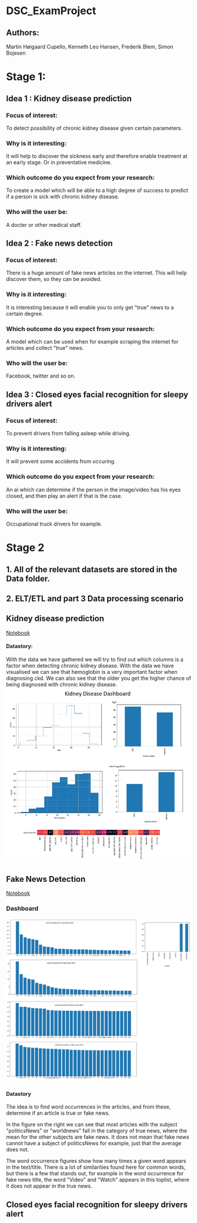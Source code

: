 # DSC_ExamProject
## Authors:
Martin Høigaard Cupello, Kenneth Leo Hansen, Frederik Blem, Simon Bojesen

# Stage 1:
## Idea 1 : Kidney disease prediction
### Focus of interest:
To detect possibility of chronic kidney disease given certain parameters.
### Why is it interesting:
It will  help to discover the sickness early and therefore enable treatment at an early stage. Or in preventative medicine.
### Which outcome do you expect from your research:
To create a model which will be able to a high degree of success to predict if a person is sick with chronic kidney disease.
### Who will the user be:
A docter or other medical staff.

## Idea 2 : Fake news detection
### Focus of interest:
There is a huge amount of fake news articles on the internet. This will help discover them, so they can be avoided.
### Why is it interesting:
It is interesting because it will enable you to only get "true" news to a certain degree.
### Which outcome do you expect from your research:
A model which can be used when for example scraping the internet for articles and collect "true" news.
### Who will the user be:
Facebook, twitter and so on.

## Idea 3 : Closed eyes facial recognition for sleepy drivers alert
### Focus of interest:
To prevent drivers from falling asleep while driving.
### Why is it interesting:
It will prevent some accidents from occuring.
### Which outcome do you expect from your research:
An ai which can determine if the person in the image/video has his eyes closed, and then play an alert if that is the case.
### Who will the user be:
Occupational truck drivers for example.

# Stage 2

## 1. All of the relevant  datasets are stored in the Data folder.

## 2. ELT/ETL and part 3 Data processing scenario 

##  Kidney disease prediction
[Notebook](Python/kidneyNotebook.ipynb)
<br/>
#### Datastory:
With the data we have gathered we will try to find out which columns is a factor when detecting chronic kidney disease. With the data we have visualised we can see that hemoglobin is a very important factor when diagnosing ckd. We can also see that the older you get the higher chance of being diagnosed with chronic kidney disease.
![Dashboard](Images/dashboard/dashboard_kidney.png)

##  Fake News Detection

[Notebook](Python/NewsPrediction.ipynb)

### Dashboard
![dashboard](Images/dashboard/news_dashboard.jpg)
#### Datastory
The idea is to find word occurrences in the articles, and from these, determine if an article is true or fake news.

In the figure on the right we can see that most articles with the subject "politicsNews" or "worldnews" fall in the category of true news, where the mean for the other subjects are fake news. It does not mean that fake news cannot have a subject of politicsNews for example, just that the average does not.

The word occurrence figures show how many times a given word appears in the text/title. There is a lot of similarities found here for common words, but there is a few that stands out, for example in the word occurrence for fake news title, the word "Video" and "Watch" appears in this toplist, where it does not appear in the true news.

## Closed eyes facial recognition for sleepy drivers alert
